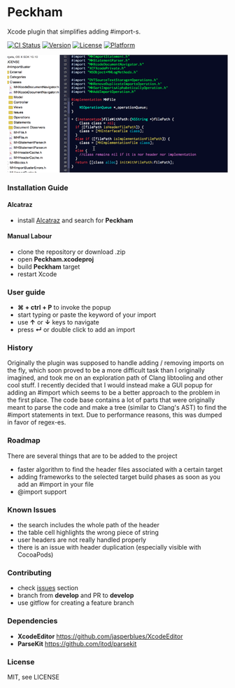 Peckham
=======

Xcode plugin that simplifies adding #import-s. 

[![CI Status](https://travis-ci.org/ClementPadovani/Peckham.svg?branch=variousUpdates)](https://travis-ci.org/ClementPadovani/Peckham)
[![Version](https://img.shields.io/cocoapods/v/Peckham.svg?style=flat)](http://cocoapods.org/pods/Peckham)
[![License](https://img.shields.io/cocoapods/l/Peckham.svg?style=flat)](http://cocoapods.org/pods/Peckham)
[![Platform](https://img.shields.io/cocoapods/p/Peckham.svg?style=flat)](http://cocoapods.org/pods/Peckham)

![Peckham.gif](/Misc/Peckham.gif)

### Installation Guide

#### Alcatraz

- install [Alcatraz](https://github.com/supermarin/Alcatraz) and search for **Peckham** 

#### Manual Labour

- clone the repository or download .zip
- open **Peckham.xcodeproj** 
- build **Peckham** target
- restart Xcode

### User guide

- **⌘ + ctrl + P** to invoke the popup
- start typing or paste the keyword of your import
- use **↑** or **↓** keys to navigate
- press **↵** or double click to add an import

### History

Originally the plugin was supposed to handle adding / removing imports on the fly, which soon proved to be a more difficult task than I originally imagined, and took me on an exploration path of Clang libtooling and other cool stuff. I recently decided that I would instead make a GUI popup for adding an #import which seems to be a better approach to the problem in the first place. The code base contains a lot of parts that were originally meant to parse the code and make a tree (similar to Clang's AST) to find the #import statements in text. Due to performance reasons, this was dumped in favor of regex-es. 

### Roadmap 

There are several things that are to be added to the project
- faster algorithm to find the header files associated with a certain target
- adding frameworks to the selected target build phases as soon as you add an #import in your file
- @import support

### Known Issues 

- the search includes the whole path of the header
- the table cell highlights the wrong piece of string
- user headers are not really handled properly
- there is an issue with header duplication (especially visible with CocoaPods)

### Contributing 

- check [issues](https://github.com/markohlebar/Peckham/issues?state=open) section
- branch from **develop** and PR to **develop** 
- use gitflow for creating a feature branch

### Dependencies

- **XcodeEditor** https://github.com/jasperblues/XcodeEditor
- **ParseKit** https://github.com/itod/parsekit

### License

MIT, see LICENSE

